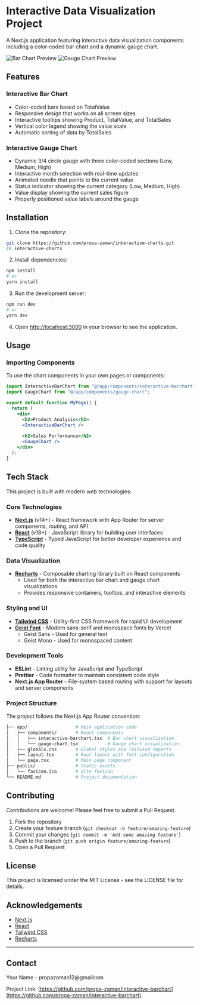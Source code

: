 
# Interactive Data Visualization Project

A Next.js application featuring interactive data visualization components including a color-coded bar chart and a dynamic gauge chart.

![Bar Chart Preview](https://hebbkx1anhila5yf.public.blob.vercel-storage.com/image-09dOw23ljR5rtRNQMJmILp4xdri82a.png)
![Gauge Chart Preview](https://hebbkx1anhila5yf.public.blob.vercel-storage.com/image-G9FXETbuxrHqfPTwndNDSc9VUi0SIx.png)

## Features

### Interactive Bar Chart
- Color-coded bars based on TotalValue
- Responsive design that works on all screen sizes
- Interactive tooltips showing Product, TotalValue, and TotalSales
- Vertical color legend showing the value scale
- Automatic sorting of data by TotalSales

### Interactive Gauge Chart
- Dynamic 3/4 circle gauge with three color-coded sections (Low, Medium, High)
- Interactive month selection with real-time updates
- Animated needle that points to the current value
- Status indicator showing the current category (Low, Medium, High)
- Value display showing the current sales figure
- Properly positioned value labels around the gauge

## Installation

1. Clone the repository:
```bash
git clone https://github.com/propa-zaman/interactive-charts.git
cd interactive-charts
```
2. Install dependencies:
```bash
npm install
# or
yarn install
```
3. Run the development server:
```bash
npm run dev
# or
yarn dev
```
4. Open [http://localhost:3000](http://localhost:3000) in your browser to see the application.
## Usage

### Importing Components

To use the chart components in your own pages or components:

```jsx
import InteractiveBarChart from "@/app/components/interactive-barchart";
import GaugeChart from "@/app/components/gauge-chart";

export default function MyPage() {
  return (
    <div>
      <h2>Product Analysis</h2>
      <InteractiveBarChart />
      
      <h2>Sales Performance</h2>
      <GaugeChart />
    </div>
  );
}
```
## Tech Stack

This project is built with modern web technologies:

### Core Technologies

- **[Next.js](https://nextjs.org/)** (v14+) - React framework with App Router for server components, routing, and API
- **[React](https://reactjs.org/)** (v18+) - JavaScript library for building user interfaces
- **[TypeScript](https://www.typescriptlang.org/)** - Typed JavaScript for better developer experience and code quality

### Data Visualization

- **[Recharts](https://recharts.org/)** - Composable charting library built on React components
  - Used for both the interactive bar chart and gauge chart visualizations
  - Provides responsive containers, tooltips, and interactive elements

### Styling and UI

- **[Tailwind CSS](https://tailwindcss.com/)** - Utility-first CSS framework for rapid UI development
- **[Geist Font](https://vercel.com/font)** - Modern sans-serif and monospace fonts by Vercel
  - Geist Sans - Used for general text
  - Geist Mono - Used for monospaced content

### Development Tools

- **ESLint** - Linting utility for JavaScript and TypeScript
- **Prettier** - Code formatter to maintain consistent code style
- **Next.js App Router** - File-system based routing with support for layouts and server components

### Project Structure

The project follows the Next.js App Router convention:

```bash
├── app/                  # Main application code
│   ├── components/       # React components
│   │   ├── interactive-barchart.tsx  # Bar chart visualization
│   │   └── gauge-chart.tsx           # Gauge chart visualization
│   ├── globals.css       # Global styles and Tailwind imports
│   ├── layout.tsx        # Root layout with font configuration
│   └── page.tsx          # Main page component
├── public/               # Static assets
│   └── favicon.ico       # Site favicon
└── README.md             # Project documentation
```
## Contributing

Contributions are welcome! Please feel free to submit a Pull Request.

1. Fork the repository
2. Create your feature branch (`git checkout -b feature/amazing-feature`)
3. Commit your changes (`git commit -m 'Add some amazing feature'`)
4. Push to the branch (`git push origin feature/amazing-feature`)
5. Open a Pull Request
## License

This project is licensed under the MIT License - see the LICENSE file for details.

## Acknowledgements

- [Next.js](https://nextjs.org/)
- [React](https://reactjs.org/)
- [Tailwind CSS](https://tailwindcss.com/)
- [Recharts](https://recharts.org/)
---

## Contact

Your Name - propazaman12@gmailcom

Project Link: [https://github.com/propa-zaman/interactive-barchart](https://github.com/propa-zaman/interactive-barchart)